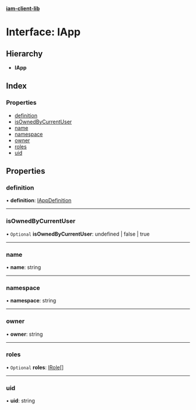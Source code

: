 **[iam-client-lib](../README.md)**

# Interface: IApp

## Hierarchy

* **IApp**

## Index

### Properties

* [definition](iapp.md#definition)
* [isOwnedByCurrentUser](iapp.md#isownedbycurrentuser)
* [name](iapp.md#name)
* [namespace](iapp.md#namespace)
* [owner](iapp.md#owner)
* [roles](iapp.md#roles)
* [uid](iapp.md#uid)

## Properties

### definition

•  **definition**: [IAppDefinition](iappdefinition.md)

___

### isOwnedByCurrentUser

• `Optional` **isOwnedByCurrentUser**: undefined \| false \| true

___

### name

•  **name**: string

___

### namespace

•  **namespace**: string

___

### owner

•  **owner**: string

___

### roles

• `Optional` **roles**: [IRole](irole.md)[]

___

### uid

•  **uid**: string
